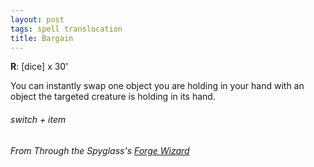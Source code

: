 ```yaml
---
layout: post
tags: spell translocation
title: Bargain
---
```

**R**: [dice] x 30'

You can instantly swap one object you are holding in your hand with an object the targeted creature is holding in its hand.

###### switch + item
###### From Through the Spyglass's [Forge Wizard](http://journeyintotheweird.blogspot.com/2018/09/glog-class-forge-wizard.html)
